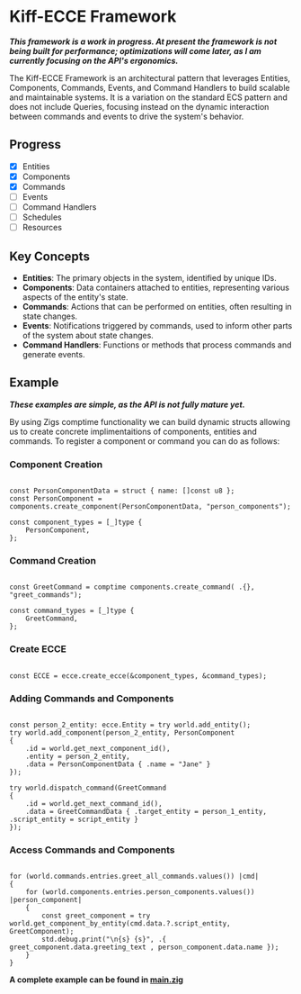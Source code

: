 # Kiff-ECCE Framework

***This framework is a work in progress. At present the framework is not being built for performance; optimizations will come later, as I am currently focusing on the API's ergonomics.***

The Kiff-ECCE Framework is an architectural pattern that leverages Entities, Components, Commands, Events, and Command Handlers to build scalable and maintainable systems. It is a variation on the standard ECS pattern and does not include Queries, focusing instead on the dynamic interaction between commands and events to drive the system's behavior.

## Progress

- [x] Entities
- [x] Components
- [x] Commands
- [ ] Events
- [ ] Command Handlers
- [ ] Schedules
- [ ] Resources

## Key Concepts

- **Entities**: The primary objects in the system, identified by unique IDs.
- **Components**: Data containers attached to entities, representing various aspects of the entity's state.
- **Commands**: Actions that can be performed on entities, often resulting in state changes.
- **Events**: Notifications triggered by commands, used to inform other parts of the system about state changes.
- **Command Handlers**: Functions or methods that process commands and generate events.

## Example
 
***These examples are simple, as the API is not fully mature yet.***

By using Zigs comptime functionality we can build dynamic structs allowing us to create concrete implimentaitions of components, entities and commands. To register a component or command you can do as follows:

### Component Creation

```zig

const PersonComponentData = struct { name: []const u8 };
const PersonComponent = components.create_component(PersonComponentData, "person_components");

const component_types = [_]type {
    PersonComponent,
};

```

### Command Creation

```zig

const GreetCommand = comptime components.create_command( .{}, "greet_commands");

const command_types = [_]type {
    GreetCommand,
};

```

### Create ECCE

```zig

const ECCE = ecce.create_ecce(&component_types, &command_types);

```

### Adding Commands and Components

```zig

const person_2_entity: ecce.Entity = try world.add_entity();
try world.add_component(person_2_entity, PersonComponent 
{ 
    .id = world.get_next_component_id(),
    .entity = person_2_entity, 
    .data = PersonComponentData { .name = "Jane" }
});    

try world.dispatch_command(GreetCommand 
{ 
    .id = world.get_next_command_id(), 
    .data = GreetCommandData { .target_entity = person_1_entity, .script_entity = script_entity }
});

```

### Access Commands and Components

```zig

for (world.commands.entries.greet_all_commands.values()) |cmd| 
{
    for (world.components.entries.person_components.values()) |person_component| 
    {
        const greet_component = try world.get_component_by_entity(cmd.data.?.script_entity, GreetComponent);          
        std.debug.print("\n{s} {s}", .{ greet_component.data.greeting_text , person_component.data.name });
    }
}

```

**A complete example can be found in [main.zig](https://github.com/kiffpuppygames/kiff-ECCE/blob/master/src/main.zig)**


